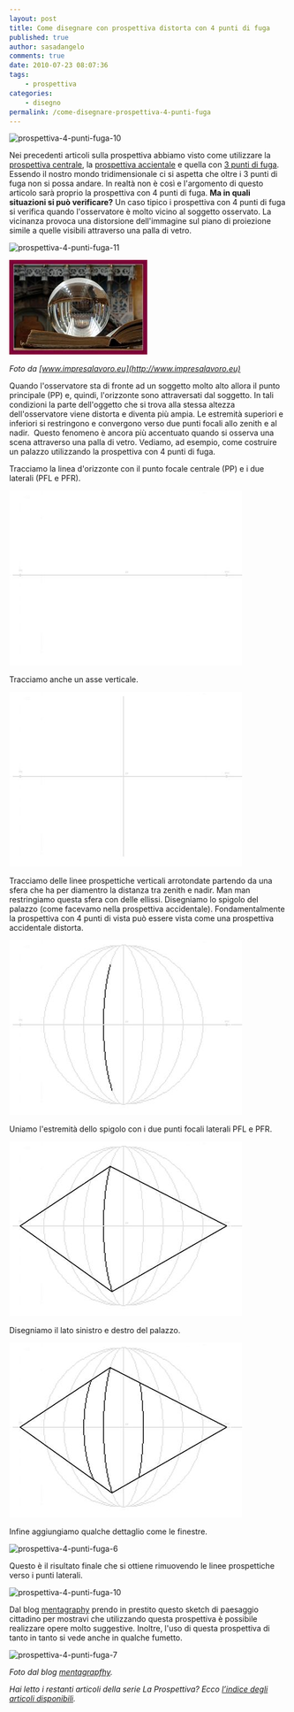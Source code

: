 ```yaml
---
layout: post
title: Come disegnare con prospettiva distorta con 4 punti di fuga
published: true
author: sasadangelo
comments: true
date: 2010-07-23 08:07:36
tags:
    - prospettiva
categories:
    - disegno
permalink: /come-disegnare-prospettiva-4-punti-fuga
---
```


![](https://www.disegnoepittura.it/wp-content/uploads/prospettiva-4-punti-fuga-10.jpg "prospettiva-4-punti-fuga-10")

Nei precedenti articoli sulla prospettiva abbiamo visto come utilizzare la [prospettiva centrale](https://www.disegnoepittura.it/prospettiva-centrale/), la [prospettiva accientale](https://www.disegnoepittura.it/prospettiva-accidentale/) e quella con [3 punti di fuga](https://www.disegnoepittura.it/siete-capaci-disegnare-utilizzando-prospettiva-3-punti-fuga/). Essendo il nostro mondo tridimensionale ci si aspetta che oltre i 3 punti di fuga non si possa andare. In realtà non è così e l'argomento di questo articolo sarà proprio la prospettiva con 4 punti di fuga. **Ma in quali situazioni si può verificare?** Un caso tipico i prospettiva con 4 punti di fuga si verifica quando l'osservatore è molto vicino al soggetto osservato. La vicinanza provoca una distorsione dell'immagine sul piano di proiezione simile a quelle visibili attraverso una palla di vetro.

![](https://www.disegnoepittura.it/wp-content/uploads/prospettiva-4-punti-fuga-11.jpg "prospettiva-4-punti-fuga-11")

![](/wp-content/uploads/prospettiva-4-punti-fuga-9.jpg "prospettiva-4-punti-fuga-9")

_Foto da [www.impresalavoro.eu](http://www.impresalavoro.eu)_

Quando l'osservatore sta di fronte ad un soggetto molto alto allora il punto principale (PP) e, quindi, l'orizzonte sono attraversati dal soggetto. In tali condizioni la parte dell'oggetto che si trova alla stessa altezza dell'osservatore viene distorta e diventa più ampia. Le estremità superiori e inferiori si restringono e convergono verso due punti focali allo zenith e al nadir.  Questo fenomeno è ancora più accentuato quando si osserva una scena attraverso una palla di vetro. Vediamo, ad esempio, come costruire un palazzo utilizzando la prospettiva con 4 punti di fuga.

Tracciamo la linea d'orizzonte con il punto focale centrale (PP) e i due laterali (PFL e PFR).

![](/wp-content/uploads/prospettiva-4-punti-fuga-1.jpg "prospettiva-4-punti-fuga-1")

Tracciamo anche un asse verticale.

![](/wp-content/uploads/prospettiva-4-punti-fuga-2.jpg)

Tracciamo delle linee prospettiche verticali arrotondate partendo da una sfera che ha per diamentro la distanza tra zenith e nadir. Man man restringiamo questa sfera con delle ellissi. Disegniamo lo spigolo del palazzo (come facevamo nella prospettiva accidentale). Fondamentalmente la prospettiva con 4 punti di vista può essere vista come una prospettiva accidentale distorta.

![](/wp-content/uploads/prospettiva-4-punti-fuga-3.jpg "prospettiva-4-punti-fuga-3")

Uniamo l'estremità dello spigolo con i due punti focali laterali PFL e PFR.

![](/wp-content/uploads/prospettiva-4-punti-fuga-4.jpg "prospettiva-4-punti-fuga-4")

Disegniamo il lato sinistro e destro del palazzo.

![](/wp-content/uploads/prospettiva-4-punti-fuga-5.jpg "prospettiva-4-punti-fuga-5")

Infine aggiungiamo qualche dettaglio come le finestre.

![](https://www.disegnoepittura.it/wp-content/uploads/prospettiva-4-punti-fuga-6.jpg "prospettiva-4-punti-fuga-6")

Questo è il risultato finale che si ottiene rimuovendo le linee prospettiche verso i punti laterali.

![](https://www.disegnoepittura.it/wp-content/uploads/prospettiva-4-punti-fuga-10.jpg "prospettiva-4-punti-fuga-10")

Dal blog [mentagraphy](http://brianluesang.blogspot.com/) prendo in prestito questo sketch di paesaggio cittadino per mostravi che utilizzando questa prospettiva è possibile realizzare opere molto suggestive. Inoltre, l'uso di questa prospettiva di tanto in tanto si vede anche in qualche fumetto.

![](https://www.disegnoepittura.it/wp-content/uploads/prospettiva-4-punti-fuga-7.jpg "prospettiva-4-punti-fuga-7")

_Foto dal blog [mentagrapfhy](http://brianluesang.blogspot.com/)._

_Hai letto i restanti articoli della serie La Prospettiva? Ecco [l’indice degli articoli disponibili](https://www.disegnoepittura.it/prospettiva/ "La Prospettiva")._
